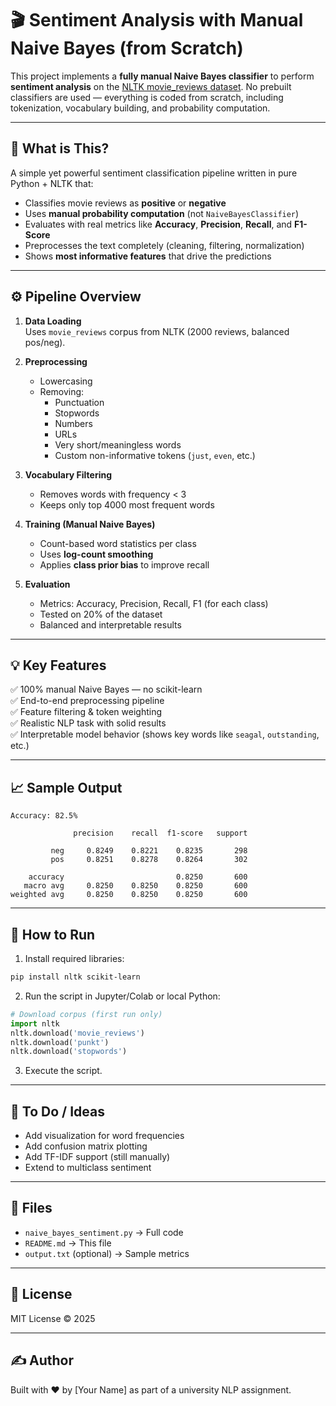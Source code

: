 
# 🎬 Sentiment Analysis with Manual Naive Bayes (from Scratch)

This project implements a **fully manual Naive Bayes classifier** to perform **sentiment analysis** on the [NLTK movie_reviews dataset](https://www.nltk.org/howto/corpus.html). No prebuilt classifiers are used — everything is coded from scratch, including tokenization, vocabulary building, and probability computation.

---

## 📌 What is This?

A simple yet powerful sentiment classification pipeline written in pure Python + NLTK that:
- Classifies movie reviews as **positive** or **negative**
- Uses **manual probability computation** (not `NaiveBayesClassifier`)
- Evaluates with real metrics like **Accuracy**, **Precision**, **Recall**, and **F1-Score**
- Preprocesses the text completely (cleaning, filtering, normalization)
- Shows **most informative features** that drive the predictions

---

## ⚙️ Pipeline Overview

1. **Data Loading**  
   Uses `movie_reviews` corpus from NLTK (2000 reviews, balanced pos/neg).

2. **Preprocessing**  
   - Lowercasing
   - Removing:
     - Punctuation
     - Stopwords
     - Numbers
     - URLs
     - Very short/meaningless words
     - Custom non-informative tokens (`just`, `even`, etc.)

3. **Vocabulary Filtering**
   - Removes words with frequency < 3
   - Keeps only top 4000 most frequent words

4. **Training (Manual Naive Bayes)**
   - Count-based word statistics per class
   - Uses **log-count smoothing**
   - Applies **class prior bias** to improve recall

5. **Evaluation**
   - Metrics: Accuracy, Precision, Recall, F1 (for each class)
   - Tested on 20% of the dataset
   - Balanced and interpretable results

---

## 💡 Key Features

✅ 100% manual Naive Bayes — no scikit-learn  
✅ End-to-end preprocessing pipeline  
✅ Feature filtering & token weighting  
✅ Realistic NLP task with solid results  
✅ Interpretable model behavior (shows key words like `seagal`, `outstanding`, etc.)

---

## 📈 Sample Output

```
Accuracy: 82.5%

              precision    recall  f1-score   support

         neg     0.8249    0.8221    0.8235       298
         pos     0.8251    0.8278    0.8264       302

    accuracy                         0.8250       600
   macro avg     0.8250    0.8250    0.8250       600
weighted avg     0.8250    0.8250    0.8250       600
```

---

## 🚀 How to Run

1. Install required libraries:

```bash
pip install nltk scikit-learn
```

2. Run the script in Jupyter/Colab or local Python:

```python
# Download corpus (first run only)
import nltk
nltk.download('movie_reviews')
nltk.download('punkt')
nltk.download('stopwords')
```

3. Execute the script.

---

## 🧪 To Do / Ideas

- Add visualization for word frequencies
- Add confusion matrix plotting
- Add TF-IDF support (still manually)
- Extend to multiclass sentiment

---

## 📁 Files

- `naive_bayes_sentiment.py` → Full code
- `README.md` → This file
- `output.txt` (optional) → Sample metrics

---

## 📜 License

MIT License © 2025

---

## ✍️ Author

Built with ❤️ by [Your Name] as part of a university NLP assignment.
